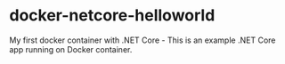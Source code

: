# docker-netcore-helloworld
My first docker container with .NET Core - This is an example .NET Core app running on Docker container.
